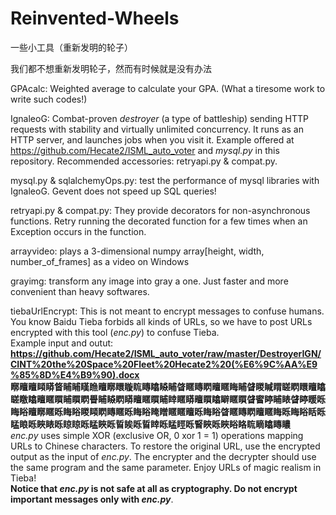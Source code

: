 # Reinvented-Wheels
一些小工具（重新发明的轮子）  
  
我们都不想重新发明轮子，然而有时候就是没有办法  
  
GPAcalc: Weighted average to calculate your GPA. (What a tiresome work to write such codes!)  
  
IgnaleoG: Combat-proven *destroyer* (a type of battleship) sending HTTP requests with stability and virtually unlimited concurrency. It runs as an HTTP server, and launches jobs when you visit it. Example offered at https://github.com/Hecate2/ISML_auto_voter and *mysql.py* in this repository. Recommended accessories: retryapi.py & compat.py.  

mysql.py & sqlalchemyOps.py: test the performance of mysql libraries with IgnaleoG. Gevent does not speed up SQL queries!  
  
retryapi.py & compat.py: They provide decorators for non-asynchronous functions. Retry running the decorated function for a few times when an Exception occurs in the function.  
  
arrayvideo: plays a 3-dimensional numpy array[height, width, number_of_frames] as a video on Windows  

grayimg: transform any image into gray a one. Just faster and more convenient than heavy softwares.  
  
tiebaUrlEncrypt: This is not meant to encrypt messages to confuse humans. You know Baidu Tieba forbids all kinds of URLs, so we have to post URLs encrypted with this tool (*enc.py*) to confuse Tieba.  
Example input and outut:  
**https://github.com/Hecate2/ISML_auto_voter/raw/master/DestroyerIGN/CINT%20the%20Space%20Fleet%20Hecate2%20(%E6%9C%AA%E9%85%8D%E4%B9%90).docx**  
**䁨䁴䁴䁰䁳䀺䀯䀯䁧䁩䁴䁨䁵䁢䀮䁣䁯䁭䀯䁈䁥䁣䁡䁴䁥䀲䀯䁉䁓䁍䁌䁟䁡䁵䁴䁯䁟䁶䁯䁴䁥䁲䀯䁲䁡䁷䀯䁭䁡䁳䁴䁥䁲䀯䁄䁥䁳䁴䁲䁯䁹䁥䁲䁉䁇䁎䀯䁃䁉䁎䁔䀥䀲䀰䁴䁨䁥䀥䀲䀰䁓䁰䁡䁣䁥䀥䀲䀰䁆䁬䁥䁥䁴䀥䀲䀰䁈䁥䁣䁡䁴䁥䀲䀥䀲䀰䀨䀥䁅䀶䀥䀹䁃䀥䁁䁁䀥䁅䀹䀥䀸䀵䀥䀸䁄䀥䁅䀴䀥䁂䀹䀥䀹䀰䀩䀮䁤䁯䁣䁸**  
*enc.py* uses simple XOR (exclusive OR, 0 xor 1 = 1) operations mapping URLs to Chinese characters. To restore the original URL, use the encrypted output as the input of *enc.py*. The encrypter and the decrypter should use the same program and the same parameter. Enjoy URLs of magic realism in Tieba!  
**Notice that *enc.py* is not safe at all as cryptography. Do not encrypt important messages only with *enc.py***.  
